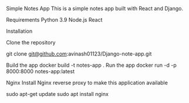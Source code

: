 Simple Notes App 
This is a simple notes app built with React and Django.

Requirements
Python 3.9
Node.js
React


Installation

Clone the repository

git clone git@github.com:avinash01123/Django-note-app.git

Build the app
docker build -t notes-app .
Run the app
docker run -d -p 8000:8000 notes-app:latest

Nginx
Install Nginx reverse proxy to make this application available

sudo apt-get update sudo apt install nginx
